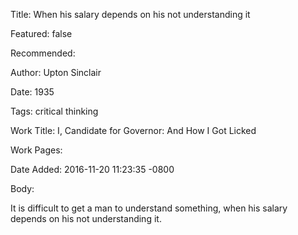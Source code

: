 Title: When his salary depends on his not understanding it

Featured: false

Recommended: 

Author: Upton Sinclair

Date: 1935

Tags: critical thinking

Work Title: I, Candidate for Governor: And How I Got Licked

Work Pages:  

Date Added: 2016-11-20 11:23:35 -0800

Body:

It is difficult to get a man to understand something, when his salary depends on his not understanding it.


